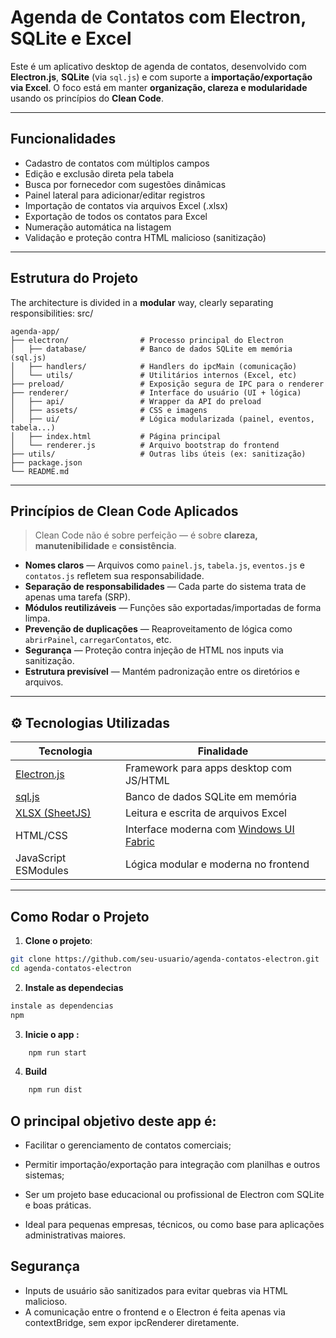 # Agenda de Contatos com Electron, SQLite e Excel

Este é um aplicativo desktop de agenda de contatos, desenvolvido com **Electron.js**, **SQLite** (via `sql.js`) e com suporte a **importação/exportação via Excel**. O foco está em manter **organização, clareza e modularidade** usando os princípios do **Clean Code**.

---

## Funcionalidades

- Cadastro de contatos com múltiplos campos
- Edição e exclusão direta pela tabela
- Busca por fornecedor com sugestões dinâmicas
- Painel lateral para adicionar/editar registros
- Importação de contatos via arquivos Excel (.xlsx)
- Exportação de todos os contatos para Excel
- Numeração automática na listagem
- Validação e proteção contra HTML malicioso (sanitização)

---

## Estrutura do Projeto

The architecture is divided in a **modular** way, clearly separating responsibilities:
src/
```
agenda-app/
├── electron/                # Processo principal do Electron
│   ├── database/            # Banco de dados SQLite em memória (sql.js)
│   ├── handlers/            # Handlers do ipcMain (comunicação)
│   └── utils/               # Utilitários internos (Excel, etc)
├── preload/                 # Exposição segura de IPC para o renderer
├── renderer/                # Interface do usuário (UI + lógica)
│   ├── api/                 # Wrapper da API do preload
│   ├── assets/              # CSS e imagens
│   ├── ui/                  # Lógica modularizada (painel, eventos, tabela...)
│   ├── index.html           # Página principal
│   └── renderer.js          # Arquivo bootstrap do frontend
├── utils/                   # Outras libs úteis (ex: sanitização)
├── package.json
└── README.md
```

---

## Princípios de Clean Code Aplicados

> Clean Code não é sobre perfeição — é sobre **clareza, manutenibilidade** e **consistência**.

- **Nomes claros** — Arquivos como `painel.js`, `tabela.js`, `eventos.js` e `contatos.js` refletem sua responsabilidade.
- **Separação de responsabilidades** — Cada parte do sistema trata de apenas uma tarefa (SRP).
- **Módulos reutilizáveis** — Funções são exportadas/importadas de forma limpa.
- **Prevenção de duplicações** — Reaproveitamento de lógica como `abrirPainel`, `carregarContatos`, etc.
- **Segurança** — Proteção contra injeção de HTML nos inputs via sanitização.
- **Estrutura previsível** — Mantém padronização entre os diretórios e arquivos.

---

## ⚙️ Tecnologias Utilizadas

| Tecnologia | Finalidade |
|-----------|------------|
| [Electron.js](https://www.electronjs.org/) | Framework para apps desktop com JS/HTML |
| [sql.js](https://github.com/sql-js/sql.js/) | Banco de dados SQLite em memória |
| [XLSX (SheetJS)](https://sheetjs.com/) | Leitura e escrita de arquivos Excel |
| HTML/CSS | Interface moderna com [Windows UI Fabric](https://github.com/virtualvivek/windows-ui-fabric) |
| JavaScript ESModules | Lógica modular e moderna no frontend |

---

## Como Rodar o Projeto

1. **Clone o projeto**:

```bash
git clone https://github.com/seu-usuario/agenda-contatos-electron.git
cd agenda-contatos-electron
```
2. **Instale as dependecias**
```bash
instale as dependencias
npm
```
3. **Inicie o app :**
```bash
    npm run start
```
4. **Build**

```bash
    npm run dist
```
## O principal objetivo deste app é:

- Facilitar o gerenciamento de contatos comerciais;

- Permitir importação/exportação para integração com planilhas e outros sistemas;

- Ser um projeto base educacional ou profissional de Electron com SQLite e boas práticas.

- Ideal para pequenas empresas, técnicos, ou como base para aplicações administrativas maiores.

## Segurança
- Inputs de usuário são sanitizados para evitar quebras via HTML malicioso.
- A comunicação entre o frontend e o Electron é feita apenas via contextBridge, sem expor ipcRenderer diretamente.